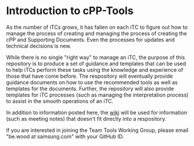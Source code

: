 # Introduction to cPP-Tools

As the number of iTCs grows, it has fallen on each iTC to figure out how to manage the process of creating and managing the process of creating the cPP and Supporting Documents. Even the processes for updates and technical decisions is new.

While there is no single "right way" to manage an iTC, the purpose of this repository is to produce a set of guidance and templates that can be used to help iTCs perform these tasks using the knowledge and experience of those that have come before. The respository will eventually provide guidance documents on how to use the recommended tools as well as templates for the documents. Further, the repository will also provide templates for iTC processes (such as managing the interpretation process) to assist in the smooth operations of an iTC.

In addition to information posted here, the [wiki](https://github.com/itc-wgtools/cPP-Tools/wiki) will be used for information (such as meeting notes) that doesn't fit directly into a respository.

If you are interested in joining the Team Tools Working Group, please email "be.wood at samsung.com" with your GitHub ID.